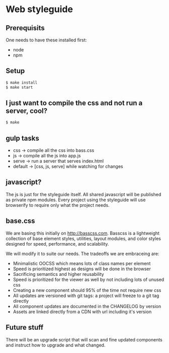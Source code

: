 # Web styleguide

## Prerequisits

One needs to have these installed first:

* node
* npm

## Setup

```sh
$ make install
$ make start
```

## I just want to compile the css and not run a server, cool?

```sh
$ make
```

## gulp tasks

* css -> compile all the css into bass.css
* js -> compile all the js into app.js
* serve -> run a server that serves index.html
* default -> [css, js, serve] while watching for changes

## javascript?

The js is just for the styleguide itself. All shared javascript will be
published as private npm modules. Every project using the styleguide
will use browserify to require only what the project needs.

## base.css

We are basing this initially on <http://basscss.com>. Basscss is a
lightweight collection of base element styles, utilities, layout
modules, and color styles designed for speed, performance, and
scalability.

We will modify it to suite our needs. The tradeoffs we are embraceing
are:

* Minimalistic OOCSS which means lots of class names per element
* Speed is prioritized highest as designs will be done in the browser
* Sacrificing semantics and higher reusability
* Speed is prioritized for the viewer as well by not including lots of
  unused css
* Creating a new component should 95% of the time not require new css
* All updates are versioned with git tags: a project will freeze to a
  git tag directly
* All component updates are documented in the CHANGELOG by version
* Assets are linked directly from a CDN with url including it's version

## Future stuff

There will be an upgrade script that will scan and fine updated
components and instruct how to upgrade and what changed.
